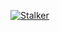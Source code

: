 
[![Stalker](https://img.youtube.com/vi/N9i3V-rz81c/0.jpg)](https://youtu.be/N9i3V-rz81c?si=u2jMs-HwdNZR1blX)




